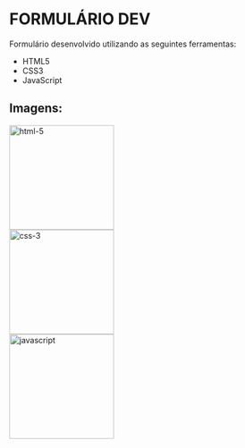 # FORMULÁRIO DEV

Formulário desenvolvido utilizando as seguintes ferramentas:
- HTML5
- CSS3
- JavaScript

## Imagens:
<img width="187" alt="html-5" src="https://github.com/user-attachments/assets/0893fd94-4c11-4cfb-bd20-ee71d02082f3" />
<br>
<img width="187" alt="css-3" src="https://github.com/user-attachments/assets/0b95df5a-9537-415f-ac25-607ce22f771d" />
<br>
<img width="187" height="187" alt="javascript" src="https://github.com/user-attachments/assets/70a7c71c-1146-4a44-859b-8fa6bf0ef5ce" />
